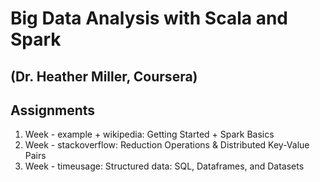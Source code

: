 # Big Data Analysis with Scala and Spark
## (Dr. Heather Miller, Coursera)
## Assignments


1.  Week - example + wikipedia: Getting Started + Spark Basics
2.  Week - stackoverflow: Reduction Operations & Distributed Key-Value Pairs
4.  Week - timeusage: Structured data: SQL, Dataframes, and Datasets
